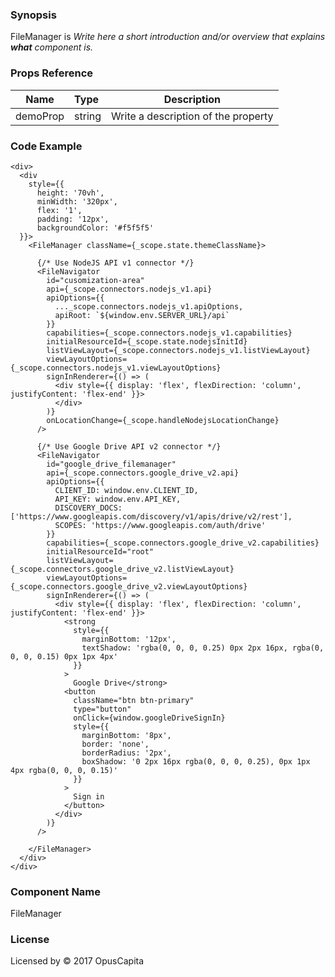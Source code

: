 ### Synopsis

FileManager is 
*Write here a short introduction and/or overview that explains **what** component is.*

### Props Reference

| Name                           | Type                    | Description                                                 |
| ------------------------------ | :---------------------- | ----------------------------------------------------------- |
| demoProp                       | string                  | Write a description of the property                         |

### Code Example

```
<div>
  <div
    style={{ 
      height: '70vh',
      minWidth: '320px',
      flex: '1',
      padding: '12px',
      backgroundColor: '#f5f5f5'
  }}>
    <FileManager className={_scope.state.themeClassName}>
    
      {/* Use NodeJS API v1 connector */}
      <FileNavigator
        id="cusomization-area"
        api={_scope.connectors.nodejs_v1.api}
        apiOptions={{
          ..._scope.connectors.nodejs_v1.apiOptions,
          apiRoot: `${window.env.SERVER_URL}/api`
        }}
        capabilities={_scope.connectors.nodejs_v1.capabilities}
        initialResourceId={_scope.state.nodejsInitId}
        listViewLayout={_scope.connectors.nodejs_v1.listViewLayout}
        viewLayoutOptions={_scope.connectors.nodejs_v1.viewLayoutOptions}
        signInRenderer={() => (
          <div style={{ display: 'flex', flexDirection: 'column', justifyContent: 'flex-end' }}>
          </div>
        )}
        onLocationChange={_scope.handleNodejsLocationChange}
      />
      
      {/* Use Google Drive API v2 connector */}
      <FileNavigator
        id="google_drive_filemanager"
        api={_scope.connectors.google_drive_v2.api}
        apiOptions={{
          CLIENT_ID: window.env.CLIENT_ID,
          API_KEY: window.env.API_KEY,
          DISCOVERY_DOCS: ['https://www.googleapis.com/discovery/v1/apis/drive/v2/rest'],
          SCOPES: 'https://www.googleapis.com/auth/drive'
        }}
        capabilities={_scope.connectors.google_drive_v2.capabilities}
        initialResourceId="root"
        listViewLayout={_scope.connectors.google_drive_v2.listViewLayout}
        viewLayoutOptions={_scope.connectors.google_drive_v2.viewLayoutOptions}
        signInRenderer={() => (
          <div style={{ display: 'flex', flexDirection: 'column', justifyContent: 'flex-end' }}>
            <strong
              style={{
                marginBottom: '12px',
                textShadow: 'rgba(0, 0, 0, 0.25) 0px 2px 16px, rgba(0, 0, 0, 0.15) 0px 1px 4px'
              }}
            >
              Google Drive</strong>
            <button
              className="btn btn-primary"
              type="button"
              onClick={window.googleDriveSignIn}
              style={{
                marginBottom: '8px',
                border: 'none',
                borderRadius: '2px',
                boxShadow: '0 2px 16px rgba(0, 0, 0, 0.25), 0px 1px 4px rgba(0, 0, 0, 0.15)'
              }}
            >
              Sign in
            </button>
          </div>
        )}
      />

    </FileManager>
  </div>
</div>
```

### Component Name

FileManager

### License

Licensed by © 2017 OpusCapita

